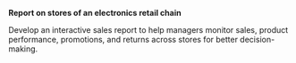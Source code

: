**Report on stores of an electronics retail chain**

Develop an interactive sales report to help managers monitor sales, product performance, promotions, and returns across stores for better decision-making.
